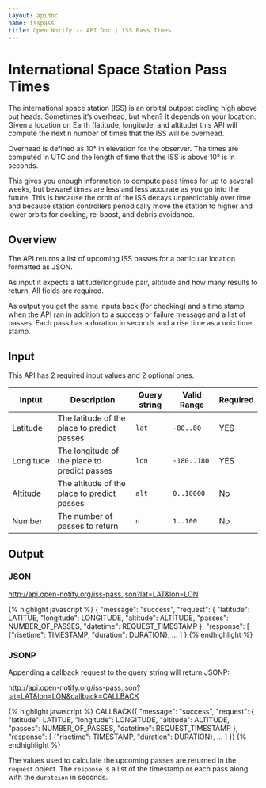 ```yaml
---
layout: apidoc
name: isspass
title: Open Notify -- API Doc | ISS Pass Times
---
```


# International Space Station Pass Times


The international space station (ISS) is an orbital outpost circling high above
out heads. Sometimes it’s overhead, but when? It depends on your location. Given
a location on Earth (latitude, longitude, and altitude) this API will compute
the next n number of times that the ISS will be overhead.

Overhead is defined as 10&deg; in elevation for the observer. The times are computed
in UTC and the length of time that the ISS is above 10° is in seconds.

This gives you enough information to compute pass times for up to several
weeks, but beware! times are less and less accurate as you go into the future.
This is because the orbit of the ISS decays unpredictably over time and because
station controllers periodically move the station to higher and lower orbits
for docking, re-boost, and debris avoidance.


## Overview

The API returns a list of upcoming ISS passes for a particular location formatted
as JSON.

As input it expects a latitude/longitude pair, altitude and how many results to
return. All fields are required.

As output you get the same inputs back (for checking) and a time stamp when the
API ran in addition to a success or failure message and a list of passes. Each
pass has a duration in seconds and a rise time as a unix time stamp.

## Input

This API has 2 required input values and 2 optional ones.

<table class="table table-hover">
  <thead>
    <tr>
      <th>Inptut</th>
      <th>Description</th>
      <th>Query string</th>
      <th>Valid Range</th>
      <th>Required</th>
    </tr>
  </thead>
  <tbody>
    <tr>
      <td>Latitude</td>
      <td>The latitude of the place to predict passes</td>
      <td><code>lat</code></td>
      <td><code>-80..80</code></td>
      <td><span class="label label-important">YES</span></td>
    </tr>
    <tr>
      <td>Longitude</td>
      <td>The longitude of the place to predict passes</td>
      <td><code>lon</code></td>
      <td><code>-180..180</code></td>
      <td><span class="label label-important">YES</span></td>
    </tr>
    <tr>
      <td>Altitude</td>
      <td>The altitude of the place to predict passes</td>
      <td><code>alt</code></td>
      <td><code>0..10000</code></td>
      <td><span class="label">No</span></td>
    </tr>
    <tr>
      <td>Number</td>
      <td>The number of passes to return</td>
      <td><code>n</code></td>
      <td><code>1..100</code></td>
      <td><span class="label">No</span></td>
    </tr>
  </tbody>
</table>

## Output

### JSON

<http://api.open-notify.org/iss-pass.json?lat=LAT&lon=LON>

{% highlight javascript %}
{
  "message": "success",
  "request": {
    "latitude": LATITUE,
    "longitude": LONGITUDE, 
    "altitude": ALTITUDE,
    "passes": NUMBER_OF_PASSES,
    "datetime": REQUEST_TIMESTAMP
  },
  "response": [
    {"risetime": TIMESTAMP, "duration": DURATION},
    ...
  ]
}
{% endhighlight %}

### JSONP

Appending a callback request to the query string will return JSONP:

<http://api.open-notify.org/iss-pass.json?lat=LAT&lon=LON&callback=CALLBACK>

{% highlight javascript %}
CALLBACK({
  "message": "success",
  "request": {
    "latitude": LATITUE,
    "longitude": LONGITUDE, 
    "altitude": ALTITUDE,
    "passes": NUMBER_OF_PASSES,
    "datetime": REQUEST_TIMESTAMP
  },
  "response": [
    {"risetime": TIMESTAMP, "duration": DURATION},
    ...
  ]
})
{% endhighlight %}


The values used to calculate the upcoming passes are returned in
the `request` object. The `response` is a list of the timestamp
or each pass along with the `durateion` in seconds.



